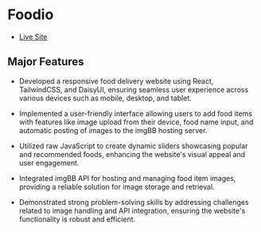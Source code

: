 # Foodio

- [Live Site](https://foodio-red.vercel.app)

## Major Features

- Developed a responsive food delivery website using React, TailwindCSS, and DaisyUI, ensuring seamless user experience across various devices such as mobile, desktop, and tablet.

- Implemented a user-friendly interface allowing users to add food items with features like image upload from their device, food name input, and automatic posting of images to the imgBB hosting server.

- Utilized raw JavaScript to create dynamic sliders showcasing popular and recommended foods, enhancing the website's visual appeal and user engagement.

- Integrated imgBB API for hosting and managing food item images, providing a reliable solution for image storage and retrieval.

- Demonstrated strong problem-solving skills by addressing challenges related to image handling and API integration, ensuring the website's functionality is robust and efficient.



